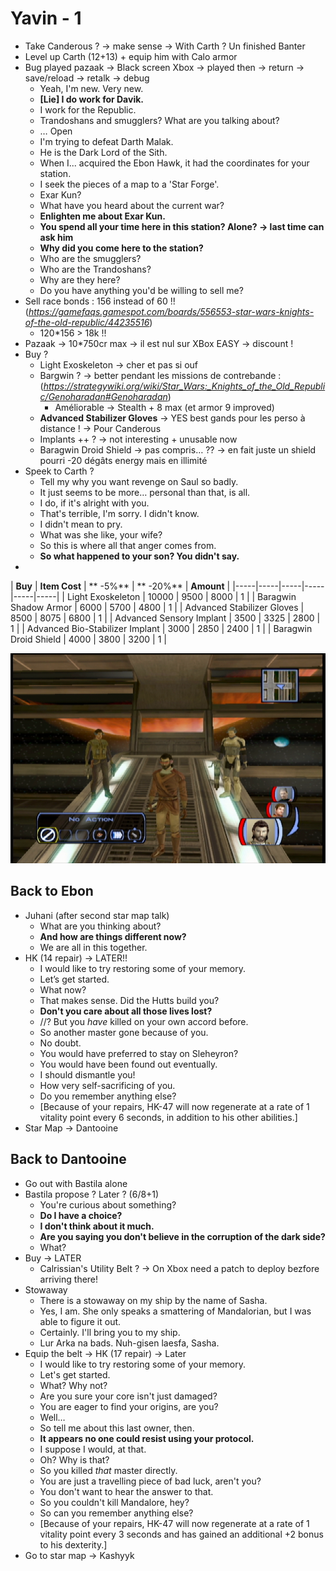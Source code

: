 # Yavin - 1

- Take Canderous ? -> make sense -> With Carth ? Un finished Banter
- Level up Carth (12+13) + equip him with Calo armor
- Bug played pazaak -> Black screen Xbox -> played then -> return -> save/reload -> retalk -> debug
	- Yeah, I'm new. Very new.
	- **[Lie] I do work for Davik.**
	- I work for the Republic.
	- Trandoshans and smugglers? What are you talking about?
	- … Open
	- I'm trying to defeat Darth Malak.
	- He is the Dark Lord of the Sith.
	- When I... acquired the Ebon Hawk, it had the coordinates for your station.
	- I seek the pieces of a map to a 'Star Forge'.
	- Exar Kun?
	- What have you heard about the current war?
	- **Enlighten me about Exar Kun.**
	- **You spend all your time here in this station? Alone? -> last time can ask him**
	- **Why did you come here to the station?**
	- Who are the smugglers?
	- Who are the Trandoshans?
	- Why are they here?
	- Do you have anything you'd be willing to sell me?
- Sell race bonds : 156 instead of 60 !! (_https://gamefaqs.gamespot.com/boards/556553-star-wars-knights-of-the-old-republic/44235516_)
	- 120*156 > 18k !!
- Pazaak -> 10*750cr max -> il est nul sur XBox EASY -> discount !
- Buy ?
	- Light Exoskeleton -> cher et pas si ouf
	- Bargwin ? -> better pendant les missions de contrebande : (_https://strategywiki.org/wiki/Star_Wars:_Knights_of_the_Old_Republic/Genoharadan#Genoharadan_)
		- Améliorable -> Stealth + 8 max (et armor 9 improved)
	- **Advanced Stabilizer Gloves** -> YES best gands pour les perso à distance ! -> Pour Canderous
	- Implants ++ ? -> not interesting + unusable now
	- Baragwin Droid Shield -> pas compris… ?? -> en fait juste un shield pourri -20 dégâts energy mais en illimité
- Speek to Carth ?
	- Tell my why you want revenge on Saul so badly.
	- It just seems to be more… personal than that, is all.
	- I do, if it's alright with you.
	- That's terrible, I'm sorry. I didn't know.
	- I didn't mean to pry.
	- What was she like, your wife?
	- So this is where all that anger comes from.
	- **So what happened to your son? You didn't say.**
- 

|  **Buy** | **Item Cost** | ** -5%** | ** -20%** | **Amount** | 
|-----|-----|-----|-----|-----|-----|
|  Light Exoskeleton | 10000 | 9500 | 8000 | 1 | 
|  Baragwin Shadow Armor | 6000 | 5700 | 4800 | 1 | 
|  Advanced Stabilizer Gloves | 8500 | 8075 | 6800 | 1 | 
|  Advanced Sensory Implant | 3500 | 3325 | 2800 | 1 | 
|  Advanced Bio-Stabilizer Implant | 3000 | 2850 | 2400 | 1 | 
|  Baragwin Droid Shield | 4000 | 3800 | 3200 | 1 |

![KOTOR Guide-2](../resources/images/screenshots/KOTOR%20Guide-2.png)


## Back to Ebon

- Juhani (after second star map talk)
    - What are you thinking about?
    - **And how are things different now?**
    - We are all in this together.
- HK (14 repair) -> LATER!!
    - I would like to try restoring some of your memory.
    - Let’s get started.
    - What now?
    - That makes sense. Did the Hutts build you?
    - **Don't you care about all those lives lost?**
    - //? But you *have* killed on your own accord before.
    - So another master gone because of you.
    - No doubt.
    - You would have preferred to stay on Sleheyron?
    - You would have been found out eventually.
    - I should dismantle you!
    - How very self-sacrificing of you.
    - Do you remember anything else?
    - [Because of your repairs, HK-47 will now regenerate at a rate of 1 vitality point every 6 seconds, in addition to his other abilities.]
- Star Map -> Dantooine


## Back to Dantooine

- Go out with Bastila alone
- Bastila propose ? Later ? (6/8+1)
	- You're curious about something?
    - **Do I have a choice?**
    - **I don't think about it much.**
    - **Are you saying you don't believe in the corruption of the dark side?**
    - What?
- Buy -> LATER
	- Calrissian's Utility Belt ? -> On Xbox need a patch to deploy bezfore arriving there!
- Stowaway
	- There is a stowaway on my ship by the name of Sasha.
	- Yes, I am. She only speaks a smattering of Mandalorian, but I was able to figure it out.
	- Certainly. I'll bring you to my ship.
	- Lur Arka na bads. Nuh-gisen laesfa, Sasha.
- Equip the belt -> HK (17 repair) -> Later
    - I would like to try restoring some of your memory.
    - Let's get started.
    - What? Why not?
    - Are you sure your core isn't just damaged?
    - You are eager to find your origins, are you?
    - Well…
    - So tell me about this last owner, then.
    - **It appears no one could resist using your protocol.**
    - I suppose I would, at that.
    - Oh? Why is that?
    - So you killed *that* master directly.
    - You are just a travelling piece of bad luck, aren't you?
    - You don't want to hear the answer to that.
    - So you couldn't kill Mandalore, hey?
    - So can you remember anything else?
    - [Because of your repairs, HK-47 will now regenerate at a rate of 1 vitality point every 3 seconds and has gained an additional +2 bonus to his dexterity.]
- Go to star map -> Kashyyk
